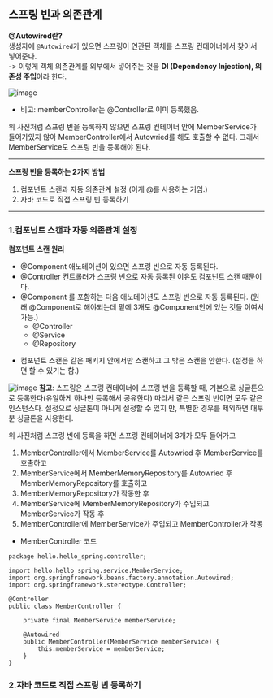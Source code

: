 ## 스프링 빈과 의존관계

**@Autowired란?** <br>
생성자에 `@Autowired`가 있으면 스프링이 연관된 객체를 스프링 컨테이너에서 찾아서 넣어준다. <br>
-> 이렇게 객체 의존관계를 외부에서 넣어주는 것을 **DI (Dependency Injection), 의존성 주입**이라 한다.

![image](https://github.com/smiinii/poto/blob/main/%EC%8A%A4%ED%94%84%EB%A7%81%20%EB%B9%88%20%EB%93%B1%EB%A1%9D%20%EC%95%88%EB%90%9C%20%EC%9D%B4%EB%AF%B8%EC%A7%80.png)
- 비고: memberController는 @Controller로 이미 등록했음.

위 사진처럼 스프링 빈을 등록하지 않으면 스프링 컨테이너 안에 MemberService가 들어가있지 않아 MemberController에서 Autowried를 해도 호출할 수 없다.
그래서 MemberService도 스프링 빈을 등록해야 된다.

---
**스프링 빈을 등록하는 2가지 방법**
1. 컴포넌트 스캔과 자동 의존관계 설정 (이게 @를 사용하는 거임.)
2. 자바 코드로 직접 스프링 빈 등록하기
---

### 1.컴포넌트 스캔과 자동 의존관계 설정

**컴포넌트 스캔 원리**
- @Component 애노테이션이 있으면 스프링 빈으로 자동 등록된다.
- @Controller 컨트롤러가 스프링 빈으로 자동 등록된 이유도 컴포넌트 스캔 때문이다.
- @Component 를 포함하는 다음 애노테이션도 스프링 빈으로 자동 등록된다. (원래 @Component로 해야되는데 밑에 3개도 @Component안에 있는 것들 이여서 가능.) <br>
    - @Controller
    - @Service
    - @Repository

+ 컴포넌트 스캔은 같은 패키지 안에서만 스캔하고 그 밖은 스캔을 안한다. (설정을 하면 할 수 있기는 함.)

![image](https://github.com/smiinii/poto/blob/main/%EC%8A%A4%ED%94%84%EB%A7%81%20%EB%B9%88%20%EB%93%B1%EB%A1%9D%20%EC%9D%B4%EB%AF%B8%EC%A7%80.png)
**참고**: 스프링은 스프링 컨테이너에 스프링 빈을 등록할 때, 기본으로 싱글톤으로 등록한다(유일하게 하나만
등록해서 공유한다) 따라서 같은 스프링 빈이면 모두 같은 인스턴스다. 설정으로 싱글톤이 아니게 설정할 수 있지
만, 특별한 경우를 제외하면 대부분 싱글톤을 사용한다.

위 사진처럼 스프링 빈에 등록을 하면 스프링 컨테이너에 3개가 모두 들어가고 
1. MemberController에서 MemberService를 Autowried 후 MemberService를 호출하고 
2. MemberService에서 MemberMemoryRepository를 Autowried 후 MemberMemoryRepository를 호출하고
3. MemberMemoryRepository가 작동한 후 
4. MemberService에 MemberMemoryRepository가 주입되고 MemberService가 작동 후
5. MemberController에 MemberService가 주입되고 MemberController가 작동


- MemberController 코드
```
package hello.hello_spring.controller;

import hello.hello_spring.service.MemberService;
import org.springframework.beans.factory.annotation.Autowired;
import org.springframework.stereotype.Controller;

@Controller
public class MemberController {

    private final MemberService memberService;

    @Autowired
    public MemberController(MemberService memberService) {
        this.memberService = memberService;
    }
}
```

### 2.자바 코드로 직접 스프링 빈 등록하기




